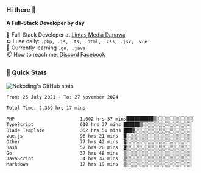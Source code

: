 ### Hi there 👋

**A Full-Stack Developer by day**

🔭 Full-Stack Developer at [Lintas Media Danawa](https://www.lintasmediadanawa.com/)  
⚙️ I use daily: `.php, .js, .ts, .html, .css, .jsx, .vue`  
🌱 Currently learning `.go, .java`  
📫 How to reach me: [Discord](https://discordapp.com/users/984448732999327766)  [Facebook](https://fb.me/tyvandi)  

### 🚀 Quick Stats  

![Nekoding's GitHub stats](https://github-readme-stats.vercel.app/api?username=nekoding&show_icons=true)

<!--START_SECTION:waka-->

```txt
From: 25 July 2021 - To: 27 November 2024

Total Time: 2,369 hrs 17 mins

PHP                        1,002 hrs 37 mins██████████▒░░░░░░░░░░░░░░   40.97 %
TypeScript                 610 hrs 37 mins ██████▒░░░░░░░░░░░░░░░░░░   24.95 %
Blade Template             352 hrs 51 mins ███▓░░░░░░░░░░░░░░░░░░░░░   14.42 %
Vue.js                     96 hrs 21 mins  █░░░░░░░░░░░░░░░░░░░░░░░░   03.94 %
Other                      77 hrs 42 mins  ▓░░░░░░░░░░░░░░░░░░░░░░░░   03.18 %
Bash                       57 hrs 28 mins  ▓░░░░░░░░░░░░░░░░░░░░░░░░   02.35 %
Go                         37 hrs 48 mins  ▒░░░░░░░░░░░░░░░░░░░░░░░░   01.55 %
JavaScript                 34 hrs 37 mins  ▒░░░░░░░░░░░░░░░░░░░░░░░░   01.41 %
Markdown                   17 hrs 19 mins  ▒░░░░░░░░░░░░░░░░░░░░░░░░   00.71 %
```

<!--END_SECTION:waka-->

<!--
**nekoding/nekoding** is a ✨ _special_ ✨ repository because its `README.md` (this file) appears on your GitHub profile.

Here are some ideas to get you started:

- 🔭 I’m currently working on ...
- 🌱 I’m currently learning ...
- 👯 I’m looking to collaborate on ...
- 🤔 I’m looking for help with ...
- 💬 Ask me about ...
- 📫 How to reach me: ...
- 😄 Pronouns: ...
- ⚡ Fun fact: ...
-->
